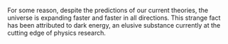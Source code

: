 For some reason, despite the predictions of our current theories, the universe is expanding faster and faster in all directions. This strange fact has been attributed to dark energy, an elusive substance currently at the cutting edge of physics research.
